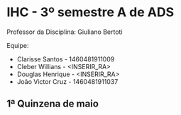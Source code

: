 # IHC - 3º semestre A de ADS

Professor da Disciplina: Giuliano Bertoti 


Equipe:
 - Clarisse Santos - 1460481911009
 - Cleber Willians - <INSERIR_RA>
 - Douglas Henrique - <INSERIR_RA>
 - João Victor Cruz - 1460481911037

 
## 1ª Quinzena de maio


